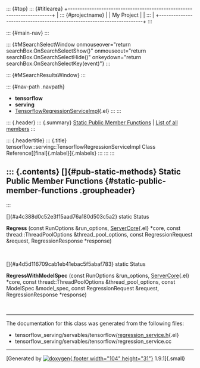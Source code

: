 ::: {#top}
::: {#titlearea}
+-----------------------------------------------------------------------+
| ::: {#projectname}                                                    |
| My Project                                                            |
| :::                                                                   |
+-----------------------------------------------------------------------+
:::

::: {#main-nav}
:::

::: {#MSearchSelectWindow onmouseover="return searchBox.OnSearchSelectShow()" onmouseout="return searchBox.OnSearchSelectHide()" onkeydown="return searchBox.OnSearchSelectKey(event)"}
:::

::: {#MSearchResultsWindow}
:::

::: {#nav-path .navpath}
-   **tensorflow**
-   **serving**
-   [TensorflowRegressionServiceImpl](classtensorflow_1_1serving_1_1TensorflowRegressionServiceImpl.html){.el}
:::
:::

::: {.header}
::: {.summary}
[Static Public Member Functions](#pub-static-methods) \| [List of all
members](classtensorflow_1_1serving_1_1TensorflowRegressionServiceImpl-members.html)
:::

::: {.headertitle}
::: {.title}
tensorflow::serving::TensorflowRegressionServiceImpl Class
Reference[[final]{.mlabel}]{.mlabels}
:::
:::
:::

::: {.contents}
[]{#pub-static-methods} Static Public Member Functions {#static-public-member-functions .groupheader}
------------------------------------------------------
:::

[]{#a4c388d0c52e3f15aad76a180d503c5a2} static Status 

**Regress** (const RunOptions &run\_options,
[ServerCore](classtensorflow_1_1serving_1_1ServerCore.html){.el} \*core,
const thread::ThreadPoolOptions &thread\_pool\_options, const
RegressionRequest &request, RegressionResponse \*response)

 

[]{#a4d5d116709cab1eb41ebac5f5abaf783} static Status 

**RegressWithModelSpec** (const RunOptions &run\_options,
[ServerCore](classtensorflow_1_1serving_1_1ServerCore.html){.el} \*core,
const thread::ThreadPoolOptions &thread\_pool\_options, const ModelSpec
&model\_spec, const RegressionRequest &request, RegressionResponse
\*response)

 

------------------------------------------------------------------------

The documentation for this class was generated from the following files:

-   tensorflow\_serving/servables/tensorflow/[regression\_service.h](regression__service_8h_source.html){.el}
-   tensorflow\_serving/servables/tensorflow/regression\_service.cc

------------------------------------------------------------------------

[Generated by [![doxygen](doxygen.svg){.footer width="104"
height="31"}](https://www.doxygen.org/index.html) 1.9.1]{.small}
